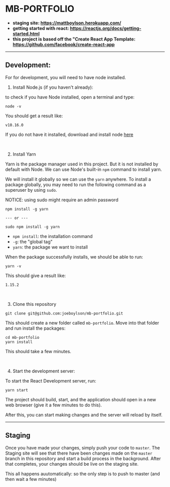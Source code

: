 # MB-PORTFOLIO


- **staging site: https://mattboylson.herokuapp.com/**
- **getting started with react: https://reactjs.org/docs/getting-started.html**
- **this project is based off the "Create React App Template: https://github.com/facebook/create-react-app**

---

## Development:

For for development, you will need to have node installed.

1. Install Node.js (if you haven't already): 

to check if you have Node installed, open a terminal and type: 
```
node -v
```

You should get a result like:


```
v10.16.0
```

If you do not have it installed, download and install node [here](https://nodejs.org/en/download/)

<br/>

2. Install Yarn

Yarn is the package manager used in this project. But it is not installed by default with Node. We can use Node's built-in `npm` command to install yarn.

We will install it globally so we can use the `yarn` anywhere. To install a package globally, you may need to run the following command as a superuser by using `sudo`.

NOTICE: using sudo might require an admin password



```
npm install -g yarn

--- or ---

sudo npm install -g yarn
```

- `npm install`: the installation command
- `-g`: the "global tag"
- `yarn`: the package we want to install

When the package successfully installs, we should be able to run:
```
yarn -v
```

This should give a result like:

```
1.15.2
```

<br/>


3. Clone this repository

```
git clone git@github.com:joeboylson/mb-portfolio.git
```

This should create a new folder called `mb-portfolio`. Move into that folder and run install the packages:

```
cd mb-portfolio
yarn install
```

This should take a few minutes.

<br/>

4. Start the development server:

To start the React Development server, run:

```
yarn start
```

The project should build, start, and the application should open in a new web browser (give it a few minutes to do this).

After this, you can start making changes and the server will reload by itself.

---

## Staging

Once you have made your changes, simply push your code to `master`. The Staging site will see that there have been changes made on the `master` branch in this repository and start a build process in the background. After that completes, your changes should be live on the staging site.

This all happens auutomatically: so the only step is to push to master (and then wait a few minutes)